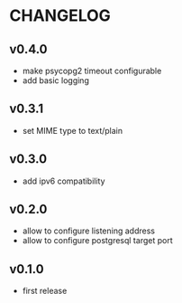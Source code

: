 # CHANGELOG

## v0.4.0

* make psycopg2 timeout configurable
* add basic logging

## v0.3.1

* set MIME type to text/plain

## v0.3.0

* add ipv6 compatibility

## v0.2.0

* allow to configure listening address
* allow to configure postgresql target port

## v0.1.0

* first release
